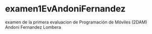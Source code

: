 # examen1EvAndoniFernandez
examen de la primera evaluacion de Programación de Móviles (2DAM) Andoni Fernandez Lombera
